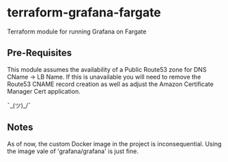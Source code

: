 # terraform-grafana-fargate
Terraform module for running Grafana on Fargate

## Pre-Requisites

This module assumes the availability of a Public Route53 zone for DNS CName -> LB Name.
If this is unavailable you will need to remove the Route53 CNAME record creation as well as adjust the Amazon Certificate Manager Cert application.

¯\_(ツ)_/¯

## Notes

As of now, the custom Docker image in the project is inconsequential. Using the image vale of 'grafana/grafana' is just fine. 

